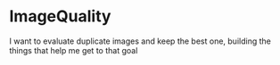 # ImageQuality
I want to evaluate duplicate images and keep the best one, building the things that help me get to that goal
